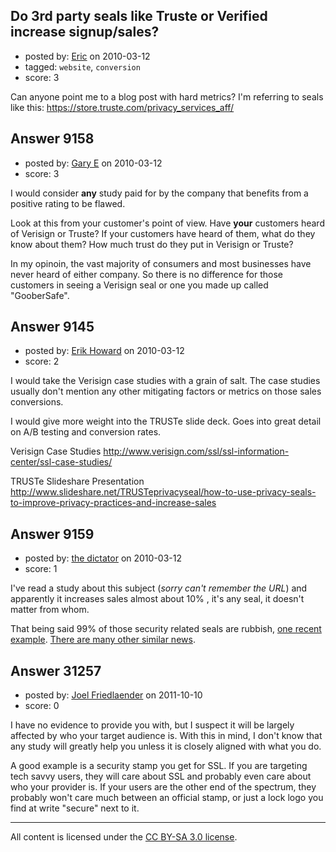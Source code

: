 ## Do 3rd party seals like Truste or Verified increase signup/sales?

- posted by: [Eric](https://stackexchange.com/users/-1/1832-eric) on 2010-03-12
- tagged: `website`, `conversion`
- score: 3

Can anyone point me to a blog post with hard metrics? I'm referring to seals like this: https://store.truste.com/privacy_services_aff/


## Answer 9158

- posted by: [Gary E](https://stackexchange.com/users/-1/2587-gary-e) on 2010-03-12
- score: 3

I would consider **any** study paid for by the company that benefits from a positive rating to be flawed.

Look at this from your customer's point of view. Have **your** customers heard of Verisign or Truste? If your customers have heard of them, what do they know about them? How much trust do they put in Verisign or Truste?

In my opinoin, the vast majority of consumers and most businesses have never heard of either company. So there is no difference for those customers in seeing a Verisign seal or one you made up called "GooberSafe".


## Answer 9145

- posted by: [Erik Howard](https://stackexchange.com/users/-1/2820-erik-howard) on 2010-03-12
- score: 2

<p>I would take the Verisign case studies with a grain of salt. The case studies usually don't mention any other mitigating factors or metrics on those sales conversions.</p>

<p>I would give more weight into the TRUSTe slide deck. Goes into great detail on A/B testing and conversion rates.</p>

<p>Verisign Case Studies
<a href="http://www.verisign.com/ssl/ssl-information-center/ssl-case-studies/" rel="nofollow">http://www.verisign.com/ssl/ssl-information-center/ssl-case-studies/</a></p>

<p>TRUSTe Slideshare Presentation
<a href="http://www.slideshare.net/TRUSTeprivacyseal/how-to-use-privacy-seals-to-improve-privacy-practices-and-increase-sales" rel="nofollow">http://www.slideshare.net/TRUSTeprivacyseal/how-to-use-privacy-seals-to-improve-privacy-practices-and-increase-sales</a></p>



## Answer 9159

- posted by: [the dictator](https://stackexchange.com/users/-1/473-the-dictator) on 2010-03-12
- score: 1

<p>I've read a study about this subject (<em>sorry can't remember the URL</em>) and apparently it increases sales almost about 10% , it's any seal, it doesn't matter from whom.</p>

<p>That being said 99% of those security related seals are rubbish, <a href="http://darkreading.com/securityservices/security/privacy/showArticle.jhtml?articleID=223100772" rel="nofollow">one recent example</a>. <a href="http://blogs.zdnet.com/security/?p=1068" rel="nofollow">There are many other similar news</a>.</p>



## Answer 31257

- posted by: [Joel Friedlaender](https://stackexchange.com/users/-1/5543-joel-friedlaender) on 2011-10-10
- score: 0

I have no evidence to provide you with, but I suspect it will be largely affected by who your target audience is. With this in mind, I don't know that any study will greatly help you unless it is closely aligned with what you do.

A good example is a security stamp you get for SSL. If you are targeting tech savvy users, they will care about SSL and probably even care about who your provider is. If your users are the other end of the spectrum, they probably won't care much between an official stamp, or just a lock logo you find at write "secure" next to it.



---

All content is licensed under the [CC BY-SA 3.0 license](https://creativecommons.org/licenses/by-sa/3.0/).
